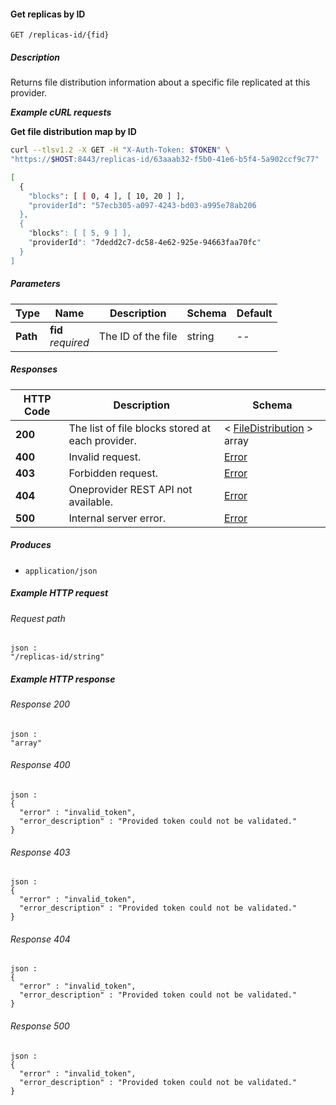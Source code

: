 
<a name="get_file_replicas_by_id"></a>
#### Get replicas by ID
```
GET /replicas-id/{fid}
```


##### Description
Returns file distribution information about a specific file replicated at this provider.

***Example cURL requests***

**Get file distribution map by ID**
```bash
curl --tlsv1.2 -X GET -H "X-Auth-Token: $TOKEN" \
"https://$HOST:8443/replicas-id/63aaab32-f5b0-41e6-b5f4-5a902ccf9c77"

[
  {
    "blocks": [ [ 0, 4 ], [ 10, 20 ] ],
    "providerId": "57ecb305-a097-4243-bd03-a995e78ab206
  },
  {
    "blocks": [ [ 5, 9 ] ],
    "providerId": "7dedd2c7-dc58-4e62-925e-94663faa70fc"
  }
]
```


##### Parameters

|Type|Name|Description|Schema|Default|
|---|---|---|---|---|
|**Path**|**fid**  <br>*required*|The ID of the file|string|--|


##### Responses

|HTTP Code|Description|Schema|
|---|---|---|
|**200**|The list of file blocks stored at each provider.|< [FileDistribution](../definitions/FileDistribution.md#filedistribution) > array|
|**400**|Invalid request.|[Error](../definitions/Error.md#error)|
|**403**|Forbidden request.|[Error](../definitions/Error.md#error)|
|**404**|Oneprovider REST API not available.|[Error](../definitions/Error.md#error)|
|**500**|Internal server error.|[Error](../definitions/Error.md#error)|


##### Produces

* `application/json`


##### Example HTTP request

###### Request path
```
json :
"/replicas-id/string"
```


##### Example HTTP response

###### Response 200
```
json :
"array"
```


###### Response 400
```
json :
{
  "error" : "invalid_token",
  "error_description" : "Provided token could not be validated."
}
```


###### Response 403
```
json :
{
  "error" : "invalid_token",
  "error_description" : "Provided token could not be validated."
}
```


###### Response 404
```
json :
{
  "error" : "invalid_token",
  "error_description" : "Provided token could not be validated."
}
```


###### Response 500
```
json :
{
  "error" : "invalid_token",
  "error_description" : "Provided token could not be validated."
}
```



